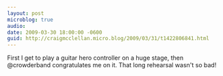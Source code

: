 ```yaml
---
layout: post
microblog: true
audio: 
date: 2009-03-30 18:00:00 -0600
guid: http://craigmcclellan.micro.blog/2009/03/31/t1422806841.html
---
```

First I get to play a guitar hero controller on a huge stage, then @crowderband congratulates me on it.  That long rehearsal wasn't so bad!
